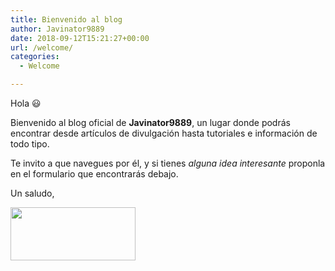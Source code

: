 ```yaml
---
title: Bienvenido al blog
author: Javinator9889
date: 2018-09-12T15:21:27+00:00
url: /welcome/
categories:
  - Welcome

---
```

Hola 😃

Bienvenido al blog oficial de **Javinator9889**, un lugar donde podrás encontrar desde artículos de divulgación hasta tutoriales e información de todo tipo.

Te invito a que navegues por él, y si tienes _alguna idea interesante_ proponla en el formulario que encontrarás debajo.

Un saludo,

<img loading="lazy" class="alignnone size-full wp-image-70" src="https://javinator9889.sytes.net/blog/wp-content/uploads/2018/09/sign.png" alt="" width="200" height="85" /> 

<!--more-->

<div id='contact-form-69'>
</div>